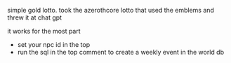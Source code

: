 simple gold lotto. took the azerothcore lotto that used the emblems and threw it at chat gpt

it works for the most part

- set your npc id in the top
- run the sql in the top comment to create a weekly event in the world db

